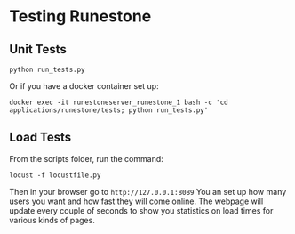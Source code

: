# Testing Runestone


## Unit Tests

```
python run_tests.py
```

Or if you have a docker container set up:

```
docker exec -it runestoneserver_runestone_1 bash -c 'cd applications/runestone/tests; python run_tests.py'
```

## Load Tests

From the scripts folder, run the command:

```
locust -f locustfile.py
```

Then in your browser go to `http://127.0.0.1:8089` You an set up how many users you want and how fast they will come online.  The webpage will update every couple of seconds to show you statistics on load times for various kinds of pages.

